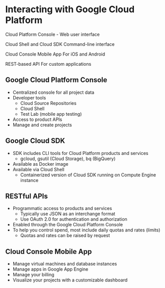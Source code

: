 # Interacting with Google Cloud Platform

Cloud Platform
Console - Web user
interface

Cloud Shell and
Cloud SDK
Command-line
interface

Cloud Console
Mobile App
For iOS and
Android

REST-based API
For custom
applications 

## Google Cloud Platform Console

* Centralized console for all project data
* Developer tools
    * Cloud Source Repositories
    * Cloud Shell
    * Test Lab (mobile app testing)
* Access to product APIs
* Manage and create projects

## Google Cloud SDK

* SDK includes CLI tools for Cloud Platform
products and services
    * gcloud, gsutil (Cloud Storage), bq (BigQuery)
* Available as Docker image
* Available via Cloud Shell
    * Containerized version of Cloud SDK running on
Compute Engine instance

## RESTful APIs


* Programmatic access to products and services
    * Typically use JSON as an interchange format
    * Use OAuth 2.0 for authentication and authorization
* Enabled through the Google Cloud Platform Console
* To help you control spend, most include daily quotas and rates
(limits)
    * Quotas and rates can be raised by request


## Cloud Console Mobile App

* Manage virtual machines and database
instances
* Manage apps in Google App Engine
* Manage your billing
* Visualize your projects with a customizable
dashboard
